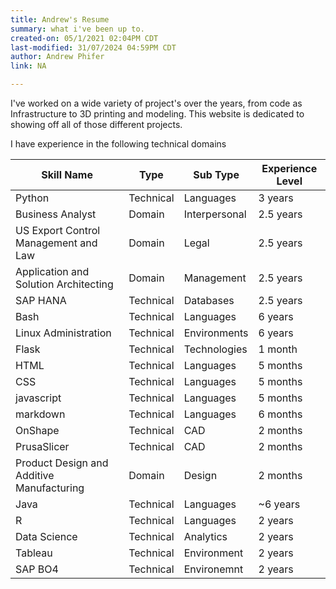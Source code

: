```yaml
---
title: Andrew's Resume
summary: what i've been up to.
created-on: 05/1/2021 02:04PM CDT
last-modified: 31/07/2024 04:59PM CDT
author: Andrew Phifer
link: NA

---
```



I've worked on a wide variety of project's over the years, from code as Infrastructure to 3D printing and modeling.  This website is dedicated to showing off all of those different projects.

I have experience in the following technical domains

Skill Name | Type | Sub Type | Experience Level
-------|------|--------| -------
Python | Technical | Languages | 3 years
Business Analyst | Domain | Interpersonal | 2.5 years
US Export Control Management and Law | Domain | Legal | 2.5 years
Application and Solution Architecting | Domain | Management | 2.5 years
SAP HANA | Technical | Databases | 2.5 years
Bash | Technical | Languages | 6 years
Linux Administration | Technical | Environments | 6 years
Flask | Technical | Technologies | 1 month
HTML | Technical | Languages | 5 months
CSS | Technical | Languages | 5 months
javascript | Technical | Languages | 5 months
markdown | Technical | Languages | 6 months
OnShape | Technical | CAD | 2 months
PrusaSlicer | Technical | CAD | 2 months
Product Design and Additive Manufacturing | Domain | Design | 2 months
Java | Technical | Languages | ~6 years
R | Technical | Languages | 2 years
Data Science | Technical | Analytics | 2 years
Tableau | Technical | Environment | 2 years
SAP BO4 | Technical | Environemnt | 2 years
